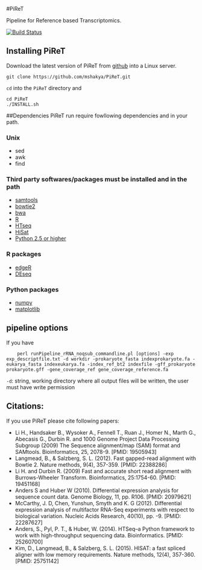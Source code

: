 
#PiReT

Pipeline for Reference based Transcriptomics.

[![Build Status](https://travis-ci.com/mshakya/PiReT.svg?token=xwcWcg2wroskmENQQapz&branch=master)](https://travis-ci.com/mshakya/PiReT)

## Installing PiReT

Download the latest version of PiReT from [github](https://github.com/mshakya/PiReT.git) into a
Linux server.

```
git clone https://github.com/mshakya/PiReT.git
```

`cd` into the `PiReT` directory and

```
cd PiReT
./INSTALL.sh

```


##Dependencies
PiReT run require fowllowing dependencies and in your path.

### Unix
- sed
- awk
- find


### Third party softwares/packages must be installed and in the path
- [samtools](http://www.htslib.org)
- [bowtie2](http://bowtie-bio.sourceforge.net/bowtie2/index.shtml)
- [bwa](http://bio-bwa.sourceforge.net)
- [R](https://www.r-project.org)
- [HTseq](http://www-huber.embl.de/HTSeq/doc/overview.html)
- [HiSat](https://ccb.jhu.edu/software/hisat/index.shtml)
- [Python 2.5 or higher](https://www.python.org/download/releases/2.7/)

### R packages
- [edgeR](https://bioconductor.org/packages/release/bioc/html/edgeR.html)
- [DEseq](http://bioconductor.org/packages/release/bioc/html/DESeq.html)

### Python packages
- [numpy](http://www.numpy.org)
- [matplotlib](http://matplotlib.org)


## pipeline options

If you have


```
    perl runPipeline_rRNA_noqsub_commandline.pl [options] -exp exp_descriptfile.txt -d workdir -prokaryote_fasta indexprokaryote.fa -eukarya_fasta indexeukarya.fa -index_ref_bt2 indexfile -gff_prokaryote prokaryote.gff -gene_coverage_ref gene_coverage_reference.fa
```

`-d`: string, working directory where all output files will be written, the user must have write permission





## Citations:
If you use PiReT please cite following papers:

- Li H., Handsaker B., Wysoker A., Fennell T., Ruan J., Homer N., Marth G., Abecasis G., Durbin R. and 1000 Genome Project Data Processing Subgroup (2009) The Sequence alignment/map (SAM) format and SAMtools. Bioinformatics, 25, 2078-9. [PMID: 19505943]
- Langmead, B., & Salzberg, S. L. (2012). Fast gapped-read alignment with Bowtie 2. Nature methods, 9(4), 357-359. [PMID: 22388286]
- Li H. and Durbin R. (2009) Fast and accurate short read alignment with Burrows-Wheeler Transform. Bioinformatics, 25:1754-60. [PMID: 19451168]
- Anders S and Huber W (2010). Differential expression analysis for sequence count data. Genome Biology, 11, pp. R106. [PMID: 20979621]
- McCarthy, J. D, Chen, Yunshun, Smyth and K. G (2012). Differential expression analysis of multifactor RNA-Seq experiments with respect to biological variation. Nucleic Acids Research, 40(10), pp. -9. [PMID: 22287627]
- Anders, S., Pyl, P. T., & Huber, W. (2014). HTSeq–a Python framework to work with high-throughput sequencing data. Bioinformatics. [PMID: 25260700]
- Kim, D., Langmead, B., & Salzberg, S. L. (2015). HISAT: a fast spliced aligner with low memory requirements. Nature methods, 12(4), 357-360. [PMID: 25751142]





